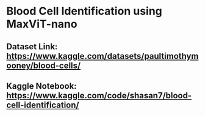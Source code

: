 # Blood Cell Identification using MaxViT-nano

## Dataset Link: https://www.kaggle.com/datasets/paultimothymooney/blood-cells/

## Kaggle Notebook: https://www.kaggle.com/code/shasan7/blood-cell-identification/
